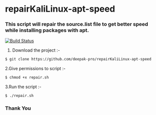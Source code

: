 # repairKaliLinux-apt-speed
### This script will repair the source.list file to get better speed while installing packages with apt.

[![Build Status](https://travis-ci.org/joemccann/dillinger.svg?branch=master)](https://travis-ci.org/joemccann/dillinger)

1. Download the project :- 
```sh
$ git clone https://github.com/deepak-pro/repairKaliLinux-apt-speed
```
2.Give permissions to script :-
```sh
$ chmod +x repair.sh
```
3.Run the script :-
```sh
$ ./repair.sh
```
### Thank You

